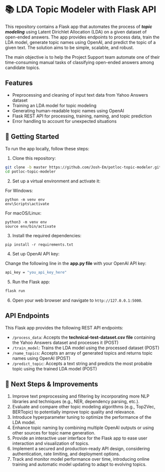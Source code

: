 # 📚 LDA Topic Modeler with Flask API

This repository contains a Flask app that automates the process of _**topic modeling**_ using Latent Dirichlet Allocation (LDA) on a given dataset of open-ended answers. The app provides endpoints to process data, train the LDA model, generate topic names using OpenAI, and predict the topic of a given text. The solution aims to be simple, scalable, and robust.

The main objective is to help the Project Support team automate one of their time-consuming manual tasks of classifying open-ended answers among candidate topics.

## Features

- Preprocessing and cleaning of input text data from Yahoo Answers dataset
- Training an LDA model for topic modeling
- Generating human-readable topic names using OpenAI
- Flask REST API for processing, training, naming, and topic prediction
- Error handling to account for unexpected situations

## 🚀 Getting Started

To run the app locally, follow these steps:

1. Clone this repository:

```bash
git clone -b master https://github.com/Josh-Em/potloc-topic-modeler.git
cd potloc-topic-modeler
```

2. Set up a virtual environment and activate it:

For Windows:
```
python -m venv env
env\Scripts\activate
```

For macOS/Linux:
```
python3 -m venv env
source env/bin/activate
```

3. Install the required dependencies:

```
pip install -r requirements.txt
```

4. Set up OpenAI API key:

Change the following line in the **app.py file** with your OpenAI API key:

```bash
api_key = "you_api_key_here"
```

5. Run the Flask app:

```bash
flask run
```

6. Open your web browser and navigate to `http://127.0.0.1:5000`.
   
## API Endpoints

This Flask app provides the following REST API endpoints:

- `/process_data`: Accepts the **technical-test-dataset.csv file** containing the Yahoo Answers dataset and processes it (POST)
- `/train_model`: Trains the LDA model using the processed dataset (POST)
- `/name_topics`: Accepts an array of generated topics and returns topic names using OpenAI (POST)
- `/predict_topic`: Accepts a text string and predicts the most probable topic using the trained LDA model (POST)

## 🔨 Next Steps & Improvements

1. Improve text preprocessing and filtering by incorporating more NLP libraries and techniques (e.g., NER, dependency parsing, etc.).
2. Evaluate and compare other topic modeling algorithms (e.g., Top2Vec, BERTopic) to potentially improve topic quality and relevance.
3. Introduce hyperparameter tuning to optimize the performance of the LDA model.
4. Enhance topic naming by combining multiple OpenAI outputs or using other sources for topic name generation.
5. Provide an interactive user interface for the Flask app to ease user interaction and visualization of topics.
6. Implement a secured and production-ready API design, considering authentication, rate limiting, and deployment options.
7. Track and monitor model performance over time, introducing online training and automatic model updating to adapt to evolving topics.
